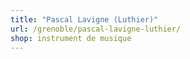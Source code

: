 ```yaml
---
title: "Pascal Lavigne (Luthier)"
url: /grenoble/pascal-lavigne-luthier/
shop: instrument de musique
---
```

